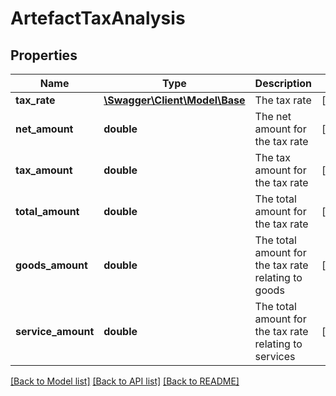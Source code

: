 # ArtefactTaxAnalysis

## Properties
Name | Type | Description | Notes
------------ | ------------- | ------------- | -------------
**tax_rate** | [**\Swagger\Client\Model\Base**](Base.md) | The tax rate | [optional] 
**net_amount** | **double** | The net amount for the tax rate | [optional] 
**tax_amount** | **double** | The tax amount for the tax rate | [optional] 
**total_amount** | **double** | The total amount for the tax rate | [optional] 
**goods_amount** | **double** | The total amount for the tax rate relating to goods | [optional] 
**service_amount** | **double** | The total amount for the tax rate relating to services | [optional] 

[[Back to Model list]](../README.md#documentation-for-models) [[Back to API list]](../README.md#documentation-for-api-endpoints) [[Back to README]](../README.md)


